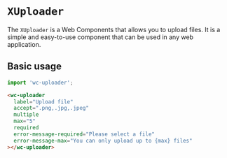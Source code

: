 # `XUploader`

The `XUploader` is a Web Components that allows you to upload files. It is a simple and easy-to-use component that can be used in any web application.

## Basic usage

```ts
import 'wc-uploader';
```

```html
<wc-uploader
  label="Upload file"
  accept=".png,.jpg,.jpeg"
  multiple
  max="5"
  required
  error-message-required="Please select a file"
  error-message-max="You can only upload up to {max} files"
></wc-uploader>
```
